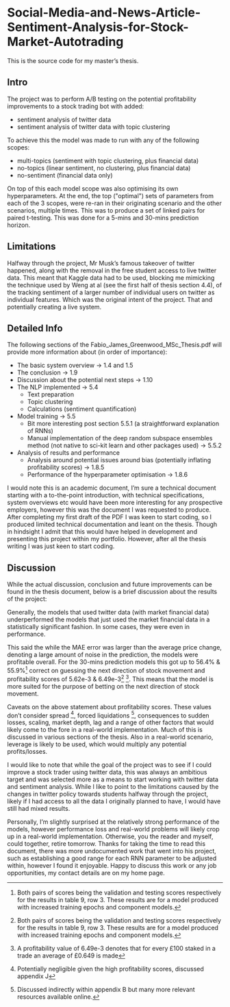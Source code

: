 # Social-Media-and-News-Article-Sentiment-Analysis-for-Stock-Market-Autotrading


This is the source code for my master’s thesis.

## Intro

The project was to perform A/B testing on the potential profitability improvements to a stock trading bot with added:
 - sentiment analysis of twitter data
 - sentiment analysis of twitter data with topic clustering

To achieve this the model was made to run with any of the following scopes:
 - multi-topics (sentiment with topic clustering, plus financial data)
 - no-topics (linear sentiment, no clustering, plus financial data)
 - no-sentiment (financial data only) 

On top of this each model scope was also optimising its own hyperparameters. At the end, the top ("optimal") sets of parameters from each of the 3 scopes, were re-ran in their originating scenario and the other scenarios, multiple times. This was to produce a set of linked pairs for paired t-testing. This was done for a 5-mins and 30-mins prediction horizon.

## Limitations

Halfway through the project, Mr Musk’s famous takeover of twitter happened, along with the removal in the free student access to live twitter data. This meant that Kaggle data had to be used, blocking me mimicking the technique used by Weng at al (see the first half of thesis section 4.4), of the tracking sentiment of a larger number of individual users on twitter as individual features. Which was the original intent of the project. That and potentially creating a live system.

## Detailed Info

The following sections of the Fabio_James_Greenwood_MSc_Thesis.pdf will provide more information about (in order of importance):
 - The basic system overview -> 1.4 and 1.5
 - The conclusion -> 1.9
 - Discussion about the potential next steps -> 1.10
 - The NLP implemented -> 5.4
   - Text preparation
   - Topic clustering
   - Calculations (sentiment quantification)
 - Model training -> 5.5
   - Bit more interesting post section 5.5.1 (a straightforward explanation of RNNs)
   - Manual implementation of the deep random subspace ensembles method (not native to sci-kit learn and other packages used) -> 5.5.2
 - Analysis of results and performance
   - Analysis around potential issues around bias (potentially inflating profitability scores) -> 1.8.5
   - Performance of the hyperparameter optimisation -> 1.8.6

I would note this is an academic document, I’m sure a technical document starting with a to-the-point introduction, with technical specifications, system overviews etc would have been more interesting for any prospective employers, however this was the document I was requested to produce. After completing my first draft of the PDF I was keen to start coding, so I produced limited technical documentation and leant on the thesis. Though in hindsight I admit that this would have helped in development and presenting this project within my portfolio. However, after all the thesis writing I was just keen to start coding.

## Discussion

While the actual discussion, conclusion and future improvements can be found in the thesis document, below is a brief discussion about the results of the project:

Generally, the models that used twitter data (with market financial data) underperformed the models that just used the market financial data in a statistically significant fashion. In some cases, they were even in performance. 

This said the while the MAE error was larger than the average price change, denoting a large amount of noise in the prediction, the models were profitable overall. For the 30-mins prediction models this got up to 56.4% & 55.9%[^1] correct on guessing the next direction of stock movement and profitability scores of 5.62e-3 & 6.49e-3[^1] [^2]. This means that the model is more suited for the purpose of betting on the next direction of stock movement.

Caveats on the above statement about profitability scores. These values don’t consider spread [^3], forced liquidations [^4], consequences to sudden losses, scaling, market depth, lag and a range of other factors that would likely come to the fore in a real-world implementation. Much of this is discussed in various sections of the thesis. Also in a real-world scenario, leverage is likely to be used, which would multiply any potential profits/losses.

I would like to note that while the goal of the project was to see if I could improve a stock trader using twitter data, this was always an ambitious target and was selected more as a means to start working with twitter data and sentiment analysis. While I like to point to the limitations caused by the changes in twitter policy towards students halfway through the project, likely if I had access to all the data I originally planned to have, I would have still had mixed results.

Personally, I’m slightly surprised at the relatively strong performance of the models, however performance loss and real-world problems will likely crop up in a real-world implementation. Otherwise, you the reader and myself, could together, retire tomorrow. Thanks for taking the time to read this document, there was more undocumented work that went into his project, such as establishing a good range for each RNN parameter to be adjusted within, however I found it enjoyable. Happy to discuss this work or any job opportunities, my contact details are on my home page.


[^1]: Both pairs of scores being the validation and testing scores respectively for the results in table 9, row 3. These results are for a model produced with increased training epochs and component models.
[^2]: A profitability value of 6.49e-3 denotes that for every £100 staked in a trade an average of £0.649 is made
[^3]: Potentially negligible given the high profitability scores, discussed appendix J
[^4]: Discussed indirectly within appendix B but many more relevant resources available online.

